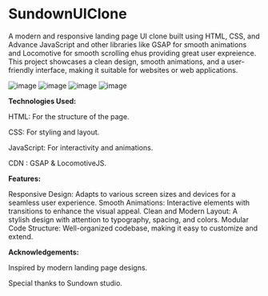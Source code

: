# SundownUIClone

A modern and responsive landing page UI clone built using HTML, CSS, and Advance JavaScript and other libraries like GSAP for smooth animations and Locomotive for smooth scrolling ehus providing great user expreience. This project showcases a clean design, smooth animations, and a user-friendly interface, making it suitable for websites or web applications.

![image](https://github.com/user-attachments/assets/4e0c042d-7fb0-451e-8980-b1ea96f5ba78)
![image](https://github.com/user-attachments/assets/6c119ee9-ff9a-4641-880a-50cbfd791274)
![image](https://github.com/user-attachments/assets/1be297ba-845e-488e-ae0c-0dcd39833a91)
![image](https://github.com/user-attachments/assets/699e8471-a4a6-4a06-907a-5f79cf3b0806)

**Technologies Used:**

HTML: For the structure of the page.

CSS: For styling and layout.

JavaScript: For interactivity and animations.

CDN : GSAP & LocomotiveJS.

**Features:**

Responsive Design: Adapts to various screen sizes and devices for a seamless user experience. Smooth Animations: Interactive elements with transitions to enhance the visual appeal. Clean and Modern Layout: A stylish design with attention to typography, spacing, and colors. Modular Code Structure: Well-organized codebase, making it easy to customize and extend.

**Acknowledgements:**

Inspired by modern landing page designs. 

Special thanks to Sundown studio.



